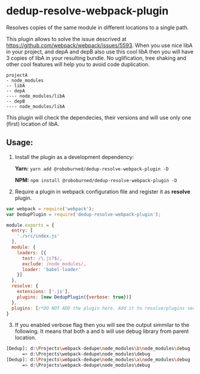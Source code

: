 # dedup-resolve-webpack-plugin
Resolves copies of the same module in different locations to a single path.

This plugin allows to solve the issue descrived at https://github.com/webpack/webpack/issues/5593.
When you use nice libA in your project, and depA and depB also use this cool libA then you will have 3 copies of libA in your resulting bundle. No uglification, tree shaking and other cool features will help you to avoid code duplication.
```
projectA
- node_modules
-- libA
-- depA
---- node_modules/libA
-- depB
---- node_modules/libA 
```
This plugin will check the dependecies, their versions and will use only one (first) location of libA.

## Usage:
1. Install the plugin as a development dependency:

    **Yarn:**
    `yarn add @roboburned/dedup-resolve-webpack-plugin -D`

    **NPM:**
    `npm install @roboburned/dedup-resolve-webpack-plugin -D`

2. Require a plugin in webpack configuration file and register it as **resolve** plugin.
```js
var webpack = require('webpack');
var DedupPlugin = require('dedup-resolve-webpack-plugin');

module.exports = {
  entry: [
    './src/index.js'
  ],
  module: {
    loaders: [{
      test: /\.js?$/,
      exclude: /node_modules/,
      loader: 'babel-loader'
    }]
  },
  resolve: {
    extensions: ['.js'],
    plugins: [new DedupPlugin({verbose: true})]
  },
  plugins: [/*DO NOT ADD the plugin here. Add it to resolve/plugins section.*/]
}
```
3. If you enabled verbose flag then you will see the output simmilar to the following. It means that both a and b will use debug library from parent location.
```bash
[Dedup]: d:\Projects\webpack-dedupe\node_modules\b\node_modules\debug
      => d:\Projects\webpack-dedupe\node_modules\debug
[Dedup]: d:\Projects\webpack-dedupe\node_modules\a\node_modules\debug
      => d:\Projects\webpack-dedupe\node_modules\debug
```
